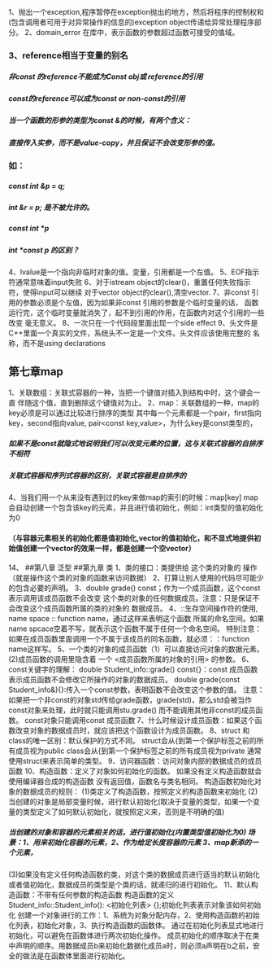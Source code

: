 1、抛出一个exception,程序暂停在exception抛出的地方，然后将程序的控制权和
(包含调用者可用于对异常操作的信息的)exception object传递给异常处理程序部分。
2、domain_error 在<stdexcept>库中，表示函数的参数超过函数可接受的值域。
### 3、reference相当于变量的别名
##### 非const 的reference不能成为Const obj或 reference的引用
##### const的reference可以成为const or non-const的引用	
##### 当一个函数的形参的类型为const &的时候，有两个含义：
##### 直接传入实参，而不是value-copy，并且保证不会改变形参的值。
### 如：
##### const int &p = q;
##### int &r = p; 是不被允许的。
##### const int *p
##### int *const p 的区别？

4、lvalue是一个指向非临时对象的值。变量，引用都是一个左值。
5、EOF指示符通常意味着input失败
6、对于istream object的clear()，重置任何失败指示符，使得input可以继续
对于vector object的clear(),清空vector.
7、非const 引用的参数必须是个左值，因为如果非const 引用的参数是个临时变量的话，
函数运行完，这个临时变量就消失了，起不到引用的作用，在函数内对这个引用的一些改变
毫无意义。
8、一次只在一个代码段里面出现一个side effect
9、头文件是C++里面一个真实的文件，系统头不一定是一个文件。头文件应该使用完整的
名称，而不是using declarations
##  第七章map
1、关联数组：关联式容器的一种，当把一个键值对插入到结构中时，这个键会一直
伴随这个值，直到删除这个键值对为止。
2、map：关联数组的一种，map的key必须是可以通过比较进行排序的类型
其中每一个元素都是一个pair，first指向key，second指向value,
pair<const key,value>，为什么key是const类型的，

##### 如果不是const就隐式地说明我们可以改变元素的位置，这与关联式容器的自排序不相符
##### 关联式容器和序列式容器的区别，关联式容器是自排序的
4、当我们用一个从来没有遇到过的key来做map的索引的时候：map[key]
map会自动创建一个包含该key的元素，并且进行值初始化，例如：int类型的值初始化为0
#### （与容器元素相关的初始化都是值初始化,vector的值初始化，和不显式地提供初始值创建一个vector的效果一样，都是创建一个空vector）
14、
##第八章 泛型
##第九章 类
1、类的接口：类提供给 这个类的对象的 操作（就是操作这个类的对象的函数来访问数据）
2、打算让别人使用的代码尽可能少的包含必要的声明。
3、double grade() const；作为一个成员函数，这个const表示调用该成员函数不会改变
这个类的对象的任何数据成员。注意：只是保证不会改变这个成员函数所属的类的对象的
数据成员。
4、::生存空间操作符的使用, name space :: function name，通过这样来表明这个函数
所属的命名空间。如果name spcace空着不写，就表示这个函数不属于任何一个命名空间。
特别注意：如果在成员函数里面调用一个不属于该成员的同名函数，就必须：：function name这样写。
5、一个类的对象的成员函数（1）可以直接访问对象的数据元素。
                        (2)成员函数的调用里隐含着 一个 <成员函数所属的对象的引用> 的参数。
6、const关键字的理解：
double Student_info::grade() const{}：const 成员函数 表示成员函数不会修改它所操作的对象的数据成员。
double grade(const Student_info&){}:传入一个const参数，表明函数不会改变这个参数的值。
注意：如果把一个非const的对象std传给grade函数，grade(std)，那么std会被当作const对象来处理，此时就只能调用stu.grade()
而不能调用其他非const的成员函数。
const对象只能调用const 成员函数
7、什么时候设计成员函数：如果这个函数改变对象的数据成员时，就应该把这个函数设计为成员函数。
8、struct 和class的唯一区别：默认保护的方式不同。
struct会从{到第一个保护标签之前的所有成员视为public
class会从{到第一个保护标签之前的所有成员视为private
通常使用struct来表示简单的类型。
9、访问器函数：访问对象内部的数据成员的成员函数
10、构造函数：定义了对象如何初始化的函数。 如果没有定义构造函数就会使用编译器合成的构造函数
没有返回值，函数名与类名相同。
构造函数初始化对象的数据成员的规则：
    (1)类定义了构造函数，按照定义的构造函数来初始化
    (2)当创建的对象是局部变量时候，进行默认初始化(取决于变量的类型，如果一个变量的类型定义了如何默认初始化，就按照定义来，否则是不明确的值)
##### 当创建的对象和容器的元素相关的话，进行值初始化(内置类型值初始化为0)    场景：1、用来初始化容器的元素，2、作为给定长度容器的元素 3、map新添的一个元素，

(3)如果没有定义任何构造函数的类，对这个类的数据成员进行适当的默认初始化或者值初始化，数据成员的类型是个类的话，就递归的进行初始化。
11、默认构造函数：不带有任何参数的构造函数
构造函数的定义 Student_info::Student_info(): <初始化列表> {};初始化列表表示对象该如何初始化
创建一个对象进行的工作：1、系统为对象分配内存，2、使用构造函数的初始化列表，初始化对象，3、执行构造函数的函数体。
通过在初始化列表显式地进行初始化，可以避免在函数体进行两次初始化操作。
成员初始化的顺序取决于在类中声明的顺序。用数据成员b来初始化数据化成员a时，则必须a声明在b之前，安全的做法是在函数体里面进行初始化。





